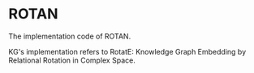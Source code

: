 # ROTAN
The implementation code of ROTAN.

KG's implementation refers to RotatE: Knowledge Graph Embedding by Relational Rotation in Complex Space.